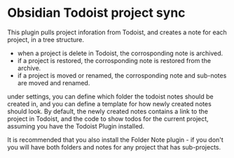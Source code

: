 # Obsidian Todoist project sync

This plugin pulls project inforation from Todoist, and creates a note for each project, in a tree structure.

- when a project is delete in Todoist, the corrosponding note is archived.
- if a project is restored, the corrosponding note is restored from the archive.
- if a project is moved or renamed, the corrosponding note and sub-notes are moved and renamed. 


under settings, you can define which folder the todoist notes should be created in, and  you can define a template for how newly created notes should look. By default, the newly created notes contains a link to the project in Todoist, and the code to show todos for the current project, assuming you have the Todoist Plugin installed.

It is recommended that you also install the Folder Note plugin - if you don't you will have both folders and notes for any project that has sub-projects.